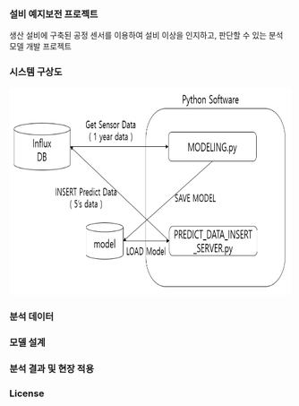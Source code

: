 ### 설비 예지보전 프로젝트
생산 설비에 구축된 공정 센서를 이용하여 설비 이상을 인지하고, 판단할 수 있는 분석 모델 개발 프로젝트

### 시스템 구상도
<img src=https://github.com/jsr0904/MyProject-2020/blob/main/%EC%84%A4%EB%B9%84%20%EC%98%88%EC%A7%80%EB%B3%B4%EC%A0%84%20%EB%AA%A8%EB%8D%B8%20%EA%B0%9C%EB%B0%9C%20%ED%94%84%EB%A1%9C%EC%A0%9D%ED%8A%B8/%EC%8B%9C%EC%8A%A4%ED%85%9C%20%EA%B5%AC%EC%83%81%EB%8F%84.png width="1000" height="370">

### 분석 데이터

### 모델 설계

### 분석 결과 및 현장 적용
  
### License

